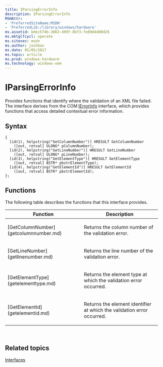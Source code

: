 ```yaml
---
title: IParsingErrorInfo
description: IParsingErrorInfo
MSHAttr:
- 'PreferredSiteName:MSDN'
- 'PreferredLib:/library/windows/hardware'
ms.assetid: bdec574b-3863-499f-8bf3-fe89d4400d29
ms.mktglfcycl: operate
ms.sitesec: msdn
ms.author: joshbax
ms.date: 05/05/2017
ms.topic: article
ms.prod: windows-hardware
ms.technology: windows-oem
---
```


# IParsingErrorInfo


Provides functions that identify where the validation of an XML file failed. The interface derives from the COM [IErrorInfo](http://go.microsoft.com/fwlink/p/?linkid=217161) interface, which provides functions that access detailed contextual error information.

## Syntax


``` syntax
{
  [id(1), helpstring("GetColumnNumber")] HRESULT GetColumnNumber
    ([out, retval] ULONG* pColumnNumber);
  [id(2), helpstring("GetLineNumber")] HRESULT GetLineNumber
    ([out, retval] ULONG* pLineNumber);
  [id(3), helpstring("GetElementType")] HRESULT GetElementType
    ([out, retval] BSTR* pbstrElementType);
  [id(4), helpstring("GetElementId")] HRESULT GetElementId
    ([out, retval] BSTR* pbstrElementId);
};
```

## Functions


The following table describes the functions that this interface provides.

<table>
<colgroup>
<col width="50%" />
<col width="50%" />
</colgroup>
<thead>
<tr class="header">
<th>Function</th>
<th>Description</th>
</tr>
</thead>
<tbody>
<tr class="odd">
<td><p>[GetColumnNumber](getcolumnnumber.md)</p></td>
<td><p>Returns the column number of the validation error.</p></td>
</tr>
<tr class="even">
<td><p>[GetLineNumber](getlinenumber.md)</p></td>
<td><p>Returns the line number of the validation error.</p></td>
</tr>
<tr class="odd">
<td><p>[GetElementType](getelementtype.md)</p></td>
<td><p>Returns the element type at which the validation error occurred.</p></td>
</tr>
<tr class="even">
<td><p>[GetElementId](getelementid.md)</p></td>
<td><p>Returns the element identifier at which the validation error occurred.</p></td>
</tr>
</tbody>
</table>

 

## Related topics


[Interfaces](interfaces-wprcontrol.md)

 

 







